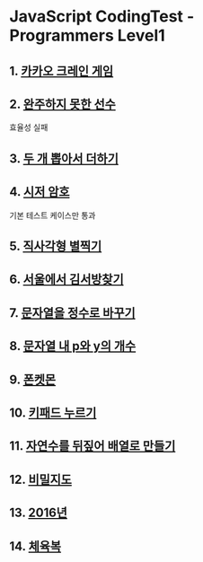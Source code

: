 # JavaScript CodingTest - Programmers Level1

## 1. [카카오 크레인 게임 ](https://programmers.co.kr/learn/courses/30/lessons/64061)

## 2. [완주하지 못한 선수 ](https://programmers.co.kr/learn/courses/30/lessons/42576)

효율성 실패

## 3. [두 개 뽑아서 더하기](https://programmers.co.kr/learn/courses/30/lessons/68644)

## 4. [시저 암호](https://programmers.co.kr/learn/courses/30/lessons/12926)

기본 테스트 케이스만 통과

## 5. [직사각형 별찍기](https://programmers.co.kr/learn/courses/30/lessons/12969)

## 6. [서울에서 김서방찾기](https://programmers.co.kr/learn/courses/30/lessons/12919)

## 7. [문자열을 정수로 바꾸기](https://programmers.co.kr/learn/courses/30/lessons/12925)

## 8. [문자열 내 p와 y의 개수](https://programmers.co.kr/learn/courses/30/lessons/12916)

## 9. [폰켓몬](https://programmers.co.kr/learn/courses/30/lessons/1845)

## 10. [키패드 누르기](https://programmers.co.kr/learn/courses/30/lessons/67256)

## 11. [자연수를 뒤짚어 배열로 만들기](https://programmers.co.kr/learn/courses/30/lessons/12932link)

## 12. [비밀지도](https://programmers.co.kr/learn/courses/30/lessons/17681)

## 13. [2016년](https://programmers.co.kr/learn/courses/30/lessons/12901)

## 14. [체육복](https://programmers.co.kr/learn/courses/30/lessons/42862)
